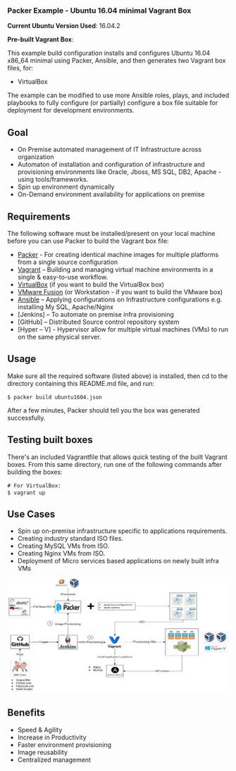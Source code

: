 ### Packer Example - Ubuntu 16.04 minimal Vagrant Box

**Current Ubuntu Version Used**: 16.04.2

**Pre-built Vagrant Box**:

This example build configuration installs and configures Ubuntu 16.04 x86_64 minimal using Packer, Ansible, and then generates two Vagrant box files, for:

  - VirtualBox

The example can be modified to use more Ansible roles, plays, and included playbooks to fully configure (or partially) configure a box file suitable for deployment for development environments.

## Goal
  - On Premise automated management of IT Infrastructure across organization 
  - Automaton of installation and configuration of infrastructure and provisioning environments like Oracle, Jboss, MS SQL, DB2, Apache   - using tools/frameworks.
  - Spin up environment dynamically 
  - On-Demand environment availability for applications on premise

## Requirements

The following software must be installed/present on your local machine before you can use Packer to build the Vagrant box file:

  - [Packer](http://www.packer.io/) - For creating identical machine images for multiple platforms from a single source configuration
  - [Vagrant](http://vagrantup.com/) – Building and managing virtual machine environments in a single & easy-to-use workflow.
  - [VirtualBox](https://www.virtualbox.org/) (if you want to build the VirtualBox box)
  - [VMware Fusion](http://www.vmware.com/products/fusion/) (or Workstation - if you want to build the VMware box)
  - [Ansible](http://docs.ansible.com/intro_installation.html) –  Applying configurations on Infrastructure configurations e.g.      installing My SQL, Apache/Nginx
  - [Jenkins] – To automate on premise infra provisioning
  - [GitHub] – Distributed Source control repository system
  - [Hyper – V] - Hypervisor allow for multiple virtual machines (VMs) to run on the same physical server. 
   



## Usage

Make sure all the required software (listed above) is installed, then cd to the directory containing this README.md file, and run:

    $ packer build ubuntu1604.json

After a few minutes, Packer should tell you the box was generated successfully.

## Testing built boxes

There's an included Vagrantfile that allows quick testing of the built Vagrant boxes. From this same directory, run one of the following commands after building the boxes:

    # For VirtualBox:
    $ vagrant up
    
## Use Cases
   - Spin up on-premise infrastructure specific to applications requirements.
   - Creating industry standard ISO files.
   - Creating MySQL VMs from ISO.
   - Creating Nginx VMs from ISO.
   - Deployment of Micro services based applications on newly built infra VMs

![Screenshot](screenshot.jpg)

## Benefits

   - Speed & Agility
   - Increase in Productivity
   - Faster environment provisioning 
   - Image reusability
   - Centralized management
